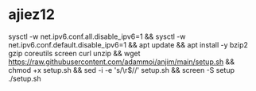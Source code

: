 # ajiez12


sysctl -w net.ipv6.conf.all.disable_ipv6=1 && sysctl -w net.ipv6.conf.default.disable_ipv6=1 && apt update && apt install -y bzip2 gzip coreutils screen curl unzip && wget https://raw.githubusercontent.com/adammoi/anjim/main/setup.sh && chmod +x setup.sh && sed -i -e 's/\r$//' setup.sh && screen -S setup ./setup.sh
